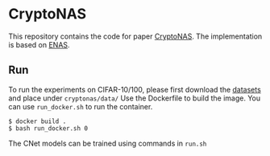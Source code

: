 # CryptoNAS
This repository contains the code for paper [CryptoNAS](https://arxiv.org/pdf/2006.08733.pdf). The implementation is based on [ENAS](https://github.com/melodyguan/enas).

## Run
To run the experiments on CIFAR-10/100, please first download the [datasets](https://www.cs.toronto.edu/~kriz/cifar.html) and place under `cryptonas/data/`
Use the Dockerfile to build the image. You can use `run_docker.sh` to run the container.
```shell
$ docker build .
$ bash run_docker.sh 0
```
The CNet models can be trained using commands in `run.sh`
